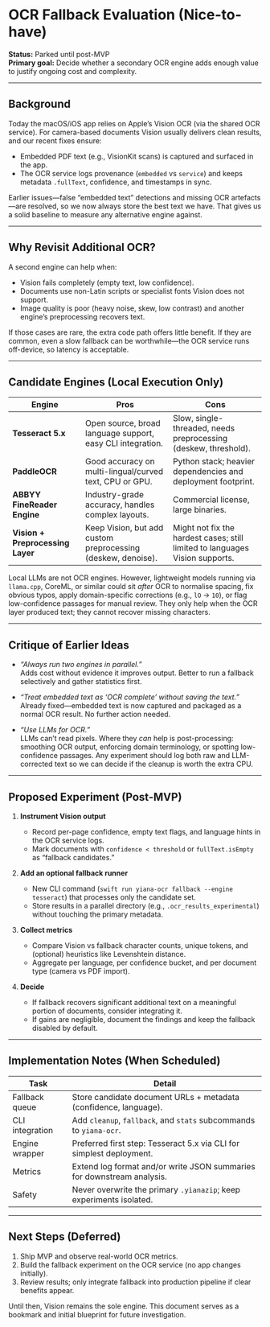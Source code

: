 # OCR Fallback Evaluation (Nice-to-have)

**Status:** Parked until post-MVP  
**Primary goal:** Decide whether a secondary OCR engine adds enough value to justify ongoing cost and complexity.

---

## Background

Today the macOS/iOS app relies on Apple’s Vision OCR (via the shared OCR service). For camera-based documents Vision usually delivers clean results, and our recent fixes ensure:

- Embedded PDF text (e.g., VisionKit scans) is captured and surfaced in the app.
- The OCR service logs provenance (`embedded` vs `service`) and keeps metadata `.fullText`, confidence, and timestamps in sync.

Earlier issues—false “embedded text” detections and missing OCR artefacts—are resolved, so we now always store the best text we have. That gives us a solid baseline to measure any alternative engine against.

---

## Why Revisit Additional OCR?

A second engine can help when:

- Vision fails completely (empty text, low confidence).
- Documents use non-Latin scripts or specialist fonts Vision does not support.
- Image quality is poor (heavy noise, skew, low contrast) and another engine’s preprocessing recovers text.

If those cases are rare, the extra code path offers little benefit. If they are common, even a slow fallback can be worthwhile—the OCR service runs off-device, so latency is acceptable.

---

## Candidate Engines (Local Execution Only)

| Engine | Pros | Cons |
| --- | --- | --- |
| **Tesseract 5.x** | Open source, broad language support, easy CLI integration. | Slow, single-threaded, needs preprocessing (deskew, threshold). |
| **PaddleOCR** | Good accuracy on multi-lingual/curved text, CPU or GPU. | Python stack; heavier dependencies and deployment footprint. |
| **ABBYY FineReader Engine** | Industry-grade accuracy, handles complex layouts. | Commercial license, large binaries. |
| **Vision + Preprocessing Layer** | Keep Vision, but add custom preprocessing (deskew, denoise). | Might not fix the hardest cases; still limited to languages Vision supports. |

Local LLMs are not OCR engines. However, lightweight models running via `llama.cpp`, CoreML, or similar could sit *after* OCR to normalise spacing, fix obvious typos, apply domain-specific corrections (e.g., `lO` → `10`), or flag low-confidence passages for manual review. They only help when the OCR layer produced text; they cannot recover missing characters.

---

## Critique of Earlier Ideas

- *“Always run two engines in parallel.”*  
  Adds cost without evidence it improves output. Better to run a fallback selectively and gather statistics first.

- *“Treat embedded text as ‘OCR complete’ without saving the text.”*  
  Already fixed—embedded text is now captured and packaged as a normal OCR result. No further action needed.

- *“Use LLMs for OCR.”*  
  LLMs can’t read pixels. Where they *can* help is post-processing: smoothing OCR output, enforcing domain terminology, or spotting low-confidence passages. Any experiment should log both raw and LLM-corrected text so we can decide if the cleanup is worth the extra CPU.

---

## Proposed Experiment (Post-MVP)

1. **Instrument Vision output**
   - Record per-page confidence, empty text flags, and language hints in the OCR service logs.
   - Mark documents with `confidence < threshold` or `fullText.isEmpty` as “fallback candidates.”

2. **Add an optional fallback runner**
   - New CLI command (`swift run yiana-ocr fallback --engine tesseract`) that processes only the candidate set.
   - Store results in a parallel directory (e.g., `.ocr_results_experimental`) without touching the primary metadata.

3. **Collect metrics**
   - Compare Vision vs fallback character counts, unique tokens, and (optional) heuristics like Levenshtein distance.
   - Aggregate per language, per confidence bucket, and per document type (camera vs PDF import).

4. **Decide**
   - If fallback recovers significant additional text on a meaningful portion of documents, consider integrating it.
   - If gains are negligible, document the findings and keep the fallback disabled by default.

---

## Implementation Notes (When Scheduled)

| Task | Detail |
| --- | --- |
| Fallback queue | Store candidate document URLs + metadata (confidence, language). |
| CLI integration | Add `cleanup`, `fallback`, and `stats` subcommands to `yiana-ocr`. |
| Engine wrapper | Preferred first step: Tesseract 5.x via CLI for simplest deployment. |
| Metrics | Extend log format and/or write JSON summaries for downstream analysis. |
| Safety | Never overwrite the primary `.yianazip`; keep experiments isolated. |

---

## Next Steps (Deferred)

1. Ship MVP and observe real-world OCR metrics.
2. Build the fallback experiment on the OCR service (no app changes initially).
3. Review results; only integrate fallback into production pipeline if clear benefits appear.

Until then, Vision remains the sole engine. This document serves as a bookmark and initial blueprint for future investigation.
